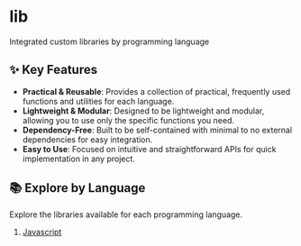 # lib  
Integrated custom libraries by programming language  
  
## ✨ Key Features  
- **Practical & Reusable**: Provides a collection of practical, frequently used functions and utilities for each language.  
- **Lightweight & Modular**: Designed to be lightweight and modular, allowing you to use only the specific functions you need.  
- **Dependency-Free**: Built to be self-contained with minimal to no external dependencies for easy integration.  
- **Easy to Use**: Focused on intuitive and straightforward APIs for quick implementation in any project.  
  
## 📚 Explore by Language  
Explore the libraries available for each programming language.  
1. [Javascript](/js/README.md)
